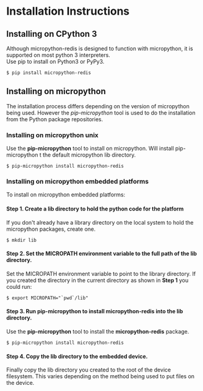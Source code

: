 # Installation Instructions

## Installing on CPython 3

Although micropython-redis is designed to function with micropython, it is supported on most python 3 interpreters.   
Use pip to install on Python3 or PyPy3.

    $ pip install micropython-redis
    
## Installing on micropython

The installation process differs depending on the version of micropython being used.  However the *pip-micropython* 
tool is used to do the installation from the Python package repositories.

### Installing on micropython unix

Use the **pip-micropython** tool to install on micropython.  Will install pip-micropython t the default micropython
lib directory.

    $ pip-micropython install micropython-redis

### Installing on micropython embedded platforms

To install on micropython embedded platforms:

#### Step 1. Create a lib directory to hold the python code for the platform

If you don't already have a library directory on the local system to hold the micropython packages, create one.

    $ mkdir lib

#### Step 2. Set the MICROPATH environment variable to the full path of the lib directory.

Set the MICROPATH environment variable to point to the library directory.  If you created the directory in the
current directory as shown in **Step 1** you could run:

    $ export MICROPATH="`pwd`/lib"

#### Step 3. Run pip-micropython to install micropython-redis into the lib directory.

Use the **pip-micropython** tool to install the **micropython-redis** package.

    $ pip-micropython install micropython-redis

#### Step 4. Copy the lib directory to the embedded device.  

Finally copy the lib directory you created to the root of the device filesystem.  This varies depending on the method
being used to put files on the device.
